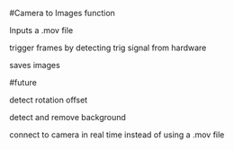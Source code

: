 #Camera to Images function

Inputs a .mov file

trigger frames by detecting trig signal from hardware

saves images

#future

detect rotation offset

detect and remove background

connect to camera in real time instead of using a .mov file
